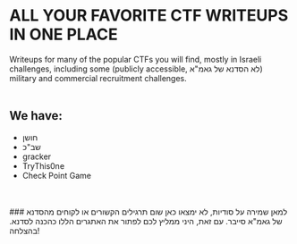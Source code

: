 # ALL YOUR FAVORITE CTF WRITEUPS IN ONE PLACE

Writeups for many of the popular CTFs you will find, mostly in Israeli challenges, including some (publicly accessible, לא הסדנא של גאמ"א) military and commercial recruitment challenges.
<br>
<br>
## We have:
* חושן
* שב"כ
* gracker
* TryThis0ne
* Check Point Game
<br>
<br>
### למאן שמירה על סודיות, לא ימצאו כאן שום תרגילים הקשורים או לקוחים מהסדנא של גאמ"א סייבר. עם זאת, היני ממליץ לכם לפתור את האתגרים הללו כהכנה לסדנא. בהצלחה! 
